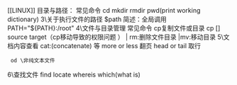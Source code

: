 [[LINUX]]
目录与路径：
常见命令
	cd
	mkdir
	rmdir
	pwd(print working dictionary)
3\关于执行文件的路径 $path
	简述：全局调用
	PATH="${PATH}:/root"
4\文件与目录管理
	常见命令
		cp复制文件或目录
		cp [] source target（cp移动导致的权限问题 ） 
	|
		rm:删除文件目录 
		|mv:移动目录
5\文档内容查看
	cat:(concatenate)
	等
	more or less 翻页
	head or tail 取行
	 
	 od \非纯文本文件
6\查找文件
	find 
	locate
	whereis
	which(what is)
	